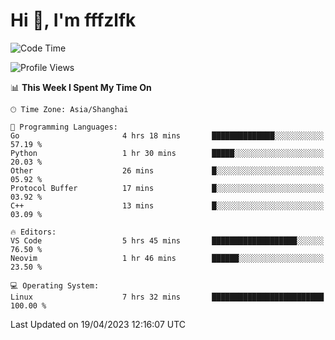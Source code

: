 # Hi 👋, I'm fffzlfk

<!--START_SECTION:waka-->
![Code Time](http://img.shields.io/badge/Code%20Time-156%20hrs%2017%20mins-blue)

![Profile Views](http://img.shields.io/badge/Profile%20Views-0-blue)

📊 **This Week I Spent My Time On** 

```text
🕑︎ Time Zone: Asia/Shanghai

💬 Programming Languages: 
Go                       4 hrs 18 mins       ██████████████░░░░░░░░░░░   57.19 % 
Python                   1 hr 30 mins        █████░░░░░░░░░░░░░░░░░░░░   20.03 % 
Other                    26 mins             █░░░░░░░░░░░░░░░░░░░░░░░░   05.92 % 
Protocol Buffer          17 mins             █░░░░░░░░░░░░░░░░░░░░░░░░   03.92 % 
C++                      13 mins             █░░░░░░░░░░░░░░░░░░░░░░░░   03.09 % 

🔥 Editors: 
VS Code                  5 hrs 45 mins       ███████████████████░░░░░░   76.50 % 
Neovim                   1 hr 46 mins        ██████░░░░░░░░░░░░░░░░░░░   23.50 % 

💻 Operating System: 
Linux                    7 hrs 32 mins       █████████████████████████   100.00 % 
```


 Last Updated on 19/04/2023 12:16:07 UTC
<!--END_SECTION:waka-->
